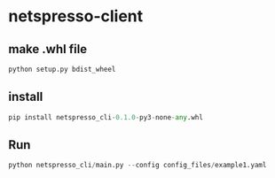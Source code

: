 # netspresso-client

## make .whl file
```python
python setup.py bdist_wheel
```
## install 
```python
pip install netspresso_cli-0.1.0-py3-none-any.whl
```

## Run
```python
python netspresso_cli/main.py --config config_files/example1.yaml
```
